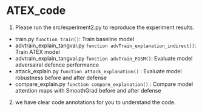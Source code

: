 # ATEX_code
1. Please run the src/experiment2.py to reproduce the experiment results.
- train.py `function train()`: Train baseline model
- advtrain_explain_tangval.py `function advTrain_explanation_indirect()`: Train ATEX model
- advtrain_explain_tangval.py `function advTrain_FGSM()`: Evaluate model adversairal defence performance
- attack_explain.py `function attack_explanation()` : Evaluate model robustness before and after defense
- compare_explain.py `function compare_explanation()` : Compare model attention maps with SmoothGrad before and after defense
2. we have clear code annotations for you to understand the code.
